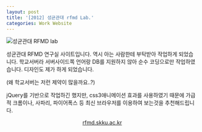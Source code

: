 ```yaml
---
layout: post
title: '[2012] 성균관대 rfmd Lab.'
categories: Work Website
---
```

![성균관대 RFMD lab](/content/images/2013/Nov/rfmd_0_0.png)

성균관대 RFMD 연구실 사이트입니다. 역시 아는 사람한테 부탁받아 작업하게 되었습니다. 학교서버라 서버사이드쪽 언어랑 DB를 지원하지 않아 순수 코딩으로만 작업하였습니다. 디자인도 제가 하게 되었습니다.

(왜 학교서버는 저런 제약이 많을까요..?)

jQuery를 기반으로 작업하긴 했지만, css3애니메이션 효과를 사용하였기 때문에 가급적 크롬이나, 사파리, 파이어폭스 등 최신 브라우저를 이용하여 보는것을 추천해드립니다.

<p style="text-align: center;"><a href="http://rfmd.skku.ac.kr" target="_blank">rfmd.skku.ac.kr</a><br>
</p>
